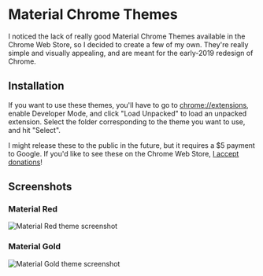 # Material Chrome Themes
I noticed the lack of really good Material Chrome Themes available in the Chrome Web Store, so I decided to create a few of my own. They're really simple and visually appealing, and are meant for the early-2019 redesign of Chrome.

## Installation
If you want to use these themes, you'll have to go to [chrome://extensions](chrome://extensions), enable Developer Mode, and click "Load Unpacked" to load an unpacked extension. Select the folder corresponding to the theme you want to use, and hit "Select".

I might release these to the public in the future, but it requires a $5 payment to Google. If you'd like to see these on the Chrome Web Store, [I accept donations](https://paypal.me/JamsheedMistri)!

## Screenshots
### Material Red
![Material Red theme screenshot](https://i.imgur.com/yQK31l9.jpg)

### Material Gold
![Material Gold theme screenshot](https://i.imgur.com/yBDltJg.jpg)